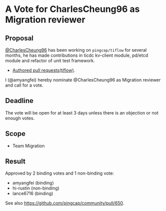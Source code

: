 # A Vote for CharlesCheung96 as Migration reviewer

## Proposal

[@CharlesCheung96](https://github.com/CharlesCheung96) has been working on `pingcap/tiflow` for several months, he has made contributions in ticdc kv-client module, pd/etcd module and refactor of unit test framework.

* [Authored pull requests(tiflow)](https://github.com/pingcap/tiflow/pulls?q=is%3Apr+author%3ACharlesCheung96+is%3Aclosed).

I (@amyangfei) hereby nominate @CharlesCheung96 as Migration reviewer and call for a vote.

## Deadline

The vote will be open for at least 3 days unless there is an objection or not enough votes.

## Scope

* Team Migration

## Result

Approved by 2 binding votes and 1 non-binding vote:

* amyangfei (binding)
* hi-rustin (non-binding)
* lance6716 (binding)

See also https://github.com/pingcap/community/pull/650.
